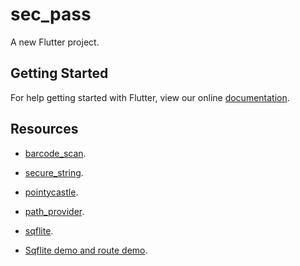 # sec_pass

A new Flutter project.

## Getting Started

For help getting started with Flutter, view our online
[documentation](https://flutter.io/).


## Resources

* [barcode_scan](https://pub.dartlang.org/packages/barcode_scan).
* [secure_string](https://pub.dartlang.org/packages/secure_string).
* [pointycastle](https://pub.dartlang.org/packages/pointycastle).
* [path_provider](https://pub.dartlang.org/packages/path_provider).
* [sqflite](https://pub.dartlang.org/packages/sqflite).


* [Sqflite demo and route demo](https://github.com/iampawan/Flutter-Sqflite-MVP).
